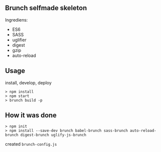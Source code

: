 Brunch selfmade skeleton
------------------------

Ingrediens:

* ES6
* SASS
* uglifier
* digest
* gzip
* auto-reload

Usage
-----

install, develop, deploy

```
> npm install
> npm start
> brunch build -p
```

How it was done
---------------

```
> npm init
> npm install --save-dev brunch babel-brunch sass-brunch auto-reload-brunch digest-brunch uglify-js-brunch
```

created ```brunch-config.js```
